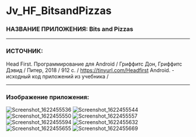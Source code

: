 # Jv_HF_BitsandPizzas

### НАЗВАНИЕ ПРИЛОЖЕНИЯ: Bits and Pizzas

------------------------------

### ИСТОЧНИК:
Head First. Программирование для Android /
Гриффитс Дон, Гриффитс Дэвид / Питер, 2018 / 912 c. / https://tinyurl.com/Headfirst Android. - исходный код приложений из учебника /

------------------------------

### Изображение приложения: 

![Screenshot_1622455536](https://user-images.githubusercontent.com/77355204/120177840-80702d80-c211-11eb-9b49-da0e02e0f5b8.png)
![Screenshot_1622455544](https://user-images.githubusercontent.com/77355204/120177845-81a15a80-c211-11eb-9efd-406dd5f8e27a.png)
![Screenshot_1622455550](https://user-images.githubusercontent.com/77355204/120177847-81a15a80-c211-11eb-9484-4379bd9a9439.png)
![Screenshot_1622455557](https://user-images.githubusercontent.com/77355204/120177849-8239f100-c211-11eb-865a-fc048021b197.png)
![Screenshot_1622455594](https://user-images.githubusercontent.com/77355204/120177851-8239f100-c211-11eb-8379-30f347268a07.png)
![Screenshot_1622455632](https://user-images.githubusercontent.com/77355204/120177853-82d28780-c211-11eb-9b78-f3cc7e07de88.png)
![Screenshot_1622455655](https://user-images.githubusercontent.com/77355204/120177856-82d28780-c211-11eb-931c-0b2ce0891184.png)
![Screenshot_1622455669](https://user-images.githubusercontent.com/77355204/120177857-836b1e00-c211-11eb-8162-05e41f305a6c.png)

